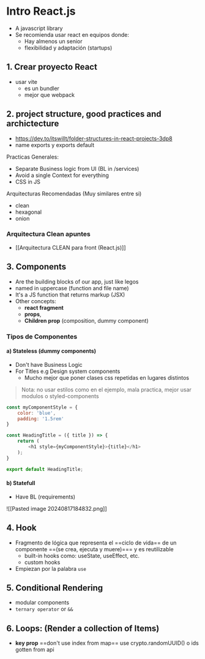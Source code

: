 # Intro React.js
+ A javascript library
+ Se recomienda usar react en equipos donde:
	+ Hay almenos un senior
	+ flexibilidad y adaptación (startups)
## 1. Crear proyecto React
+ usar vite
	+ es un bundler
	+ mejor que webpack
## 2. project structure, good practices and archictecture
+ https://dev.to/itswillt/folder-structures-in-react-projects-3dp8
+ name exports y exports default

Practicas Generales:
+ Separate Business logic from UI (BL in /services)
+ Avoid a single Context for everything
+ CSS in JS

Arquitecturas Recomendadas (Muy similares entre si)
+ clean
+ hexagonal
+ onion

### Arquitectura Clean apuntes
+ [[Arquitectura CLEAN para front (React.js)]]
## 3. Components
+ Are the building blocks of our app, just like legos
+ named in uppercase (function and file name)
+ It's a JS function that returns markup (JSX)
+ Other concepts: 
	+ **react fragment**
	+ **props**, 
	+ **Children prop** (composition, dummy component)
### Tipos de Componentes
#### a) Stateless (dummy components)
+ Don't have Business Logic
+ For Titles e.g Design system components
	+ Mucho mejor que poner clases css repetidas en lugares distintos

> Nota: no usar estilos como en el ejemplo, mala practica, mejor usar modulos o styled-components

```js
const myComponentStyle = {
	color: 'blue',
	padding: '1.5rem'
} 

const HeadingTitle = ({ title }) => {
	return (
		<h1 style={myComponentStyle}>{title}</h1>
	);
}

export default HeadingTitle;
```

#### b) Statefull
+ Have BL (requirements)

![[Pasted image 20240817184832.png]]
## 4. Hook
+ Fragmento de lógica que representa el ==ciclo de vida== de un componente ==(se crea, ejecuta y muere)=== y es reutilizable
	+ built-in hooks como: useState, useEffect, etc.
	+ custom hooks
+ Empiezan por la palabra `use`
## 5. Conditional Rendering
+ modular components
+ `ternary operator` or `&&`
## 6. Loops: (Render a collection of Items)
+ **key prop** ==don't use index from map== use crypto.randomUUID() o ids gotten from api